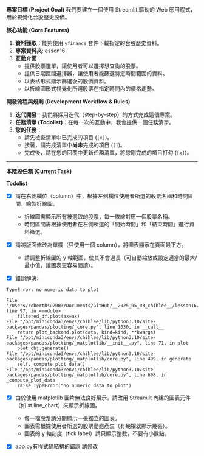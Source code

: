 **專案目標 (Project Goal)** 我們要建立一個使用 Streamlit 驅動的 Web 應用程式，用於視覺化台股歷史股價。

**核心功能 (Core Features)**

1. **資料獲取**：能夠使用 `yfinance` 套件下載指定的台股歷史資料。
2. **專案資料夾**:lesson16
2. **互動介面**：
    - 提供股票選單，讓使用者可以選擇想查詢的股票。
    - 提供日期區間選擇器，讓使用者能篩選特定時間範圍的資料。
    - 以表格形式顯示篩選後的股價資料。
    - 以折線圖形式視覺化所選股票在指定時間內的價格走勢。

**開發流程與規則 (Development Workflow & Rules)**

1. **迭代開發**：我們將採用迭代（step-by-step）的方式完成這個專案。
2. **任務清單 (Todolist)**：在每一次的互動中，我會提供一個任務清單。
3. **您的任務**：
    - 請先檢查清單中已完成的項目 (`[x]`)。
    - 接著，請完成清單中**尚未**完成的項目 (`[]`)。
    - 完成後，請在您的回覆中更新任務清單，將您剛完成的項目打勾 (`[x]`)。

---

**本階段任務 (Current Task)**

**Todolist**

- [x] 請在右側欄位（column）中，根據左側欄位使用者所選的股票名稱和時間區間，繪製折線圖。
    - 折線圖需顯示所有被選取的股票，每一條線對應一個股票名稱。
    - 時間區間需根據使用者在左側所選的「開始時間」和「結束時間」進行資料篩選。

- [x] 請將版面修改為單欄（只使用一個 column），將圖表顯示在頁面最下方。
    - 請調整折線圖的 y 軸範圍，使其不會過長（可自動縮放或設定適當的最大/最小值，讓圖表更容易閱讀）。

- [x] 錯誤解決:
```
TypeError: no numeric data to plot

File "/Users/roberthsu2003/Documents/GitHub/__2025_05_03_chihlee__/lesson16/app.py", line 97, in <module>
    filtered_df.plot(ax=ax)
File "/opt/miniconda3/envs/chihlee/lib/python3.10/site-packages/pandas/plotting/_core.py", line 1030, in __call__
    return plot_backend.plot(data, kind=kind, **kwargs)
File "/opt/miniconda3/envs/chihlee/lib/python3.10/site-packages/pandas/plotting/_matplotlib/__init__.py", line 71, in plot
    plot_obj.generate()
File "/opt/miniconda3/envs/chihlee/lib/python3.10/site-packages/pandas/plotting/_matplotlib/core.py", line 499, in generate
    self._compute_plot_data()
File "/opt/miniconda3/envs/chihlee/lib/python3.10/site-packages/pandas/plotting/_matplotlib/core.py", line 698, in _compute_plot_data
    raise TypeError("no numeric data to plot")
```

- [x] 由於使用 matplotlib 圖片無法良好展示，請改用 Streamlit 內建的圖表元件（如 st.line_chart）來顯示折線圖。
    - 每一檔股票請分開顯示一張獨立的圖表。
    - 圖表需根據使用者所選的股票動態產生（有幾檔就顯示幾張）。
    - 圖表的 y 軸刻度（tick label）請只顯示整數，不要有小數點。

- [x] app.py有程式碼結構的錯誤,請修改

